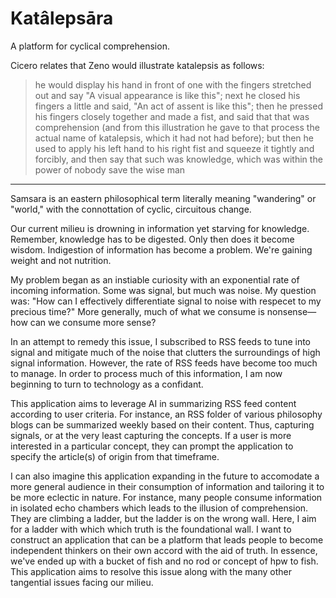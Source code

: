 # Katâlepsāra
A platform for cyclical comprehension.

Cicero relates that Zeno would illustrate katalepsis as follows:

> he would display his hand in front of one with the fingers stretched out and say "A visual appearance is like this"; next he closed his fingers a little and said, "An act of assent is like this"; then he pressed his fingers closely together and made a fist, and said that that was comprehension (and from this illustration he gave to that process the actual name of katalepsis, which it had not had before); but then he used to apply his left hand to his right fist and squeeze it tightly and forcibly, and then say that such was knowledge, which was within the power of nobody save the wise man
---
Samsara is an eastern philosophical term literally meaning "wandering" or "world," with the connottation of cyclic, circuitous change. 

Our current milieu is drowning in information yet starving for knowledge. Remember, knowledge has to be digested. Only then does it become wisdom. Indigestion of information has become a problem. We're gaining weight and not nutrition.

My problem began as an instiable curiosity with an exponential rate of incoming information. Some was signal, but much was noise. My question was: "How can I effectively differentiate signal to noise with respecet to my precious time?" More generally, much of what we consume is nonsense—how can we consume more sense?

In an attempt to remedy this issue, I subscribed to RSS feeds to tune into signal and mitigate much of the noise that clutters the surroundings of high signal information. However, the rate of RSS feeds have become too much to manage. In order to process much of this information, I am now beginning to turn to technology as a confidant.

This application aims to leverage AI in summarizing RSS feed content according to user criteria. For instance, an RSS folder of various philosophy blogs can be summarized weekly based on their content. Thus, capturing signals, or at the very least capturing the concepts. If a user is more interested in a particular concept, they can prompt the application to specify the article(s) of origin from that timeframe.

I can also imagine this application expanding in the future to accomodate a more general audience in their consumption of information and tailoring it to be more eclectic in nature. For instance, many people consume information in isolated echo chambers which leads to the illusion of comprehension. They are climbing a ladder, but the ladder is on the wrong wall. Here, I aim for a ladder with which which truth is the foundational wall. I want to construct an application that can be a platform that leads people to become independent thinkers on their own accord with the aid of truth. In essence, we've ended up with a bucket of fish and no rod or concept of hpw to fish. This application aims to resolve this issue along with the many other tangential issues facing our milieu.
